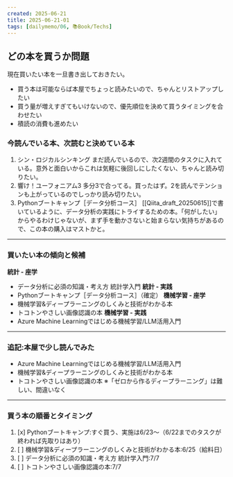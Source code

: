 ```yaml
---
created: 2025-06-21
title: 2025-06-21-01
tags: [dailymemo/06, 📚Book/Techs]
---
```

## どの本を買うか問題
現在買いたい本を一旦書き出しておきたい。
- 買う本は可能ならば本屋でちょっと読みたいので、ちゃんとリストアップしたい
- 買う量が増えすぎてもいけないので、優先順位を決めて買うタイミングを合わせたい
- 積読の消費も進めたい

### 今読んでいる本、次読むと決めている本
1. シン・ロジカルシンキング
	まだ読んでいるので、次2週間のタスクに入れている。意外と面白いからこれは気軽に後回しにしたくない、ちゃんと読み切りたい。
2. 響け！ユーフォニアム3
	多分3で合ってる。買ったはず。2を読んでテンションも上がっているのでしっかり読み切りたい。
3. Pythonブートキャンプ［データ分析コース］
	[[Qiita_draft_20250615]]で書いているように、データ分析の実践にトライするための本。「何がしたい」からやるわけじゃないが、まず手を動かさないと始まらない気持ちがあるので、この本の購入はマストかと。
---
### 買いたい本の傾向と候補
**統計 - 座学**
- データ分析に必須の知識・考え方 統計学入門
**統計 - 実践**
- Pythonブートキャンプ［データ分析コース］（確定）
**機械学習 - 座学**
- 機械学習&ディープラーニングのしくみと技術がわかる本
- トコトンやさしい画像認識の本
**機械学習 - 実践**
- Azure Machine Learningではじめる機械学習/LLM活用入門
---
### 追記:本屋で少し読んでみた
- Azure Machine Learningではじめる機械学習/LLM活用入門
- 機械学習&ディープラーニングのしくみと技術がわかる本
- トコトンやさしい画像認識の本
※「ゼロから作るディープラーニング」は難しい、間違いなく

---
### 買う本の順番とタイミング
1. [x] Pythonブートキャンプ:すぐ買う、実施は6/23〜（6/22までのタスクが終われば先取りはあり）
2. [ ] 機械学習&ディープラーニングのしくみと技術がわかる本:6/25（給料日）
3. [ ] データ分析に必須の知識・考え方 統計学入門:7/7
4. [ ] トコトンやさしい画像認識の本:7/7
